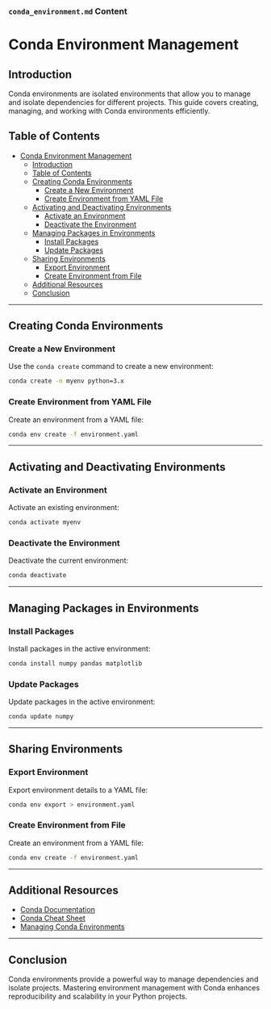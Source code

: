 ### `conda_environment.md` Content


# Conda Environment Management

## Introduction

Conda environments are isolated environments that allow you to manage and isolate dependencies for different projects. This guide covers creating, managing, and working with Conda environments efficiently.

## Table of Contents

- [Conda Environment Management](#conda-environment-management)
  - [Introduction](#introduction)
  - [Table of Contents](#table-of-contents)
  - [Creating Conda Environments](#creating-conda-environments)
    - [Create a New Environment](#create-a-new-environment)
    - [Create Environment from YAML File](#create-environment-from-yaml-file)
  - [Activating and Deactivating Environments](#activating-and-deactivating-environments)
    - [Activate an Environment](#activate-an-environment)
    - [Deactivate the Environment](#deactivate-the-environment)
  - [Managing Packages in Environments](#managing-packages-in-environments)
    - [Install Packages](#install-packages)
    - [Update Packages](#update-packages)
  - [Sharing Environments](#sharing-environments)
    - [Export Environment](#export-environment)
    - [Create Environment from File](#create-environment-from-file)
  - [Additional Resources](#additional-resources)
  - [Conclusion](#conclusion)

---

## Creating Conda Environments

### Create a New Environment

Use the `conda create` command to create a new environment:

```bash
conda create -n myenv python=3.x
```

### Create Environment from YAML File

Create an environment from a YAML file:

```bash
conda env create -f environment.yaml
```

---

## Activating and Deactivating Environments

### Activate an Environment

Activate an existing environment:

```bash
conda activate myenv
```

### Deactivate the Environment

Deactivate the current environment:

```bash
conda deactivate
```

---

## Managing Packages in Environments

### Install Packages

Install packages in the active environment:

```bash
conda install numpy pandas matplotlib
```

### Update Packages

Update packages in the active environment:

```bash
conda update numpy
```

---

## Sharing Environments

### Export Environment

Export environment details to a YAML file:

```bash
conda env export > environment.yaml
```

### Create Environment from File

Create an environment from a YAML file:

```bash
conda env create -f environment.yaml
```

---

## Additional Resources

- [Conda Documentation](https://docs.conda.io/projects/conda/en/latest/user-guide/index.html)
- [Conda Cheat Sheet](https://docs.conda.io/projects/conda/en/latest/user-guide/cheatsheet.html)
- [Managing Conda Environments](https://docs.conda.io/projects/conda/en/latest/user-guide/tasks/manage-environments.html)

---

## Conclusion

Conda environments provide a powerful way to manage dependencies and isolate projects. Mastering environment management with Conda enhances reproducibility and scalability in your Python projects.


